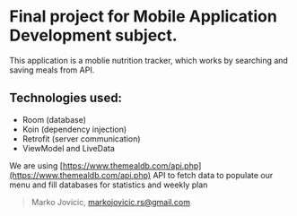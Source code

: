 # Final project for Mobile Application Development subject.

This application is a moblie nutrition tracker, which works by searching and saving meals from API.

## Technologies used:
- Room (database)
- Koin (dependency injection)
- Retrofit (server communication)
- ViewModel and LiveData

We are using [https://www.themealdb.com/api.php](https://www.themealdb.com/api.php) API to fetch data to populate our menu and fill databases for statistics and weekly plan

> Marko Jovicic, markojovicic.rs@gmail.com
